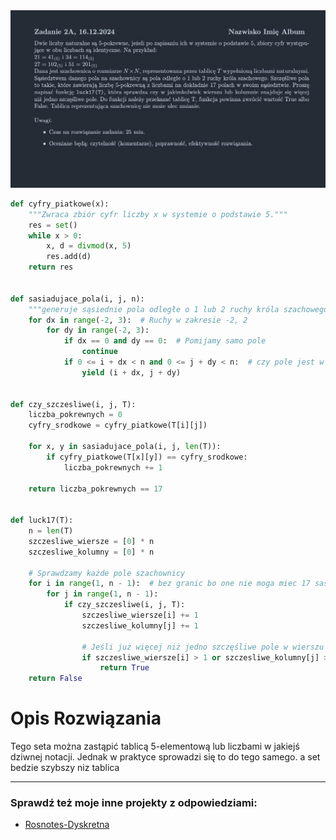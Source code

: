 <picture>
  <source srcset="../../../srt/zbior_zadan/2024_2A.png" media="(prefers-color-scheme: light)">
  <source srcset="../../../srt/zbior_zadan/black_2024_2A.png" media="(prefers-color-scheme: dark)">
  <img src="../../../srt/zbior_zadan/black_2024_2A.png" alt="zadanie 2024_2A">
</picture>

```python
def cyfry_piatkowe(x):
    """Zwraca zbiór cyfr liczby x w systemie o podstawie 5."""
    res = set()
    while x > 0:
        x, d = divmod(x, 5)
        res.add(d)
    return res


def sasiadujace_pola(i, j, n):
    """generuje sąsiednie pola odległe o 1 lub 2 ruchy króla szachowego."""
    for dx in range(-2, 3):  # Ruchy w zakresie -2, 2
        for dy in range(-2, 3):
            if dx == 0 and dy == 0:  # Pomijamy samo pole
                continue
            if 0 <= i + dx < n and 0 <= j + dy < n:  # czy pole jest w granicach
                yield (i + dx, j + dy)


def czy_szczesliwe(i, j, T):
    liczba_pokrewnych = 0
    cyfry_srodkowe = cyfry_piatkowe(T[i][j])

    for x, y in sasiadujace_pola(i, j, len(T)):
        if cyfry_piatkowe(T[x][y]) == cyfry_srodkowe:
            liczba_pokrewnych += 1

    return liczba_pokrewnych == 17


def luck17(T):
    n = len(T)
    szczesliwe_wiersze = [0] * n
    szczesliwe_kolumny = [0] * n

    # Sprawdzamy każde pole szachownicy
    for i in range(1, n - 1):  # bez granic bo one nie moga miec 17 sasiadow
        for j in range(1, n - 1):
            if czy_szczesliwe(i, j, T):
                szczesliwe_wiersze[i] += 1
                szczesliwe_kolumny[j] += 1

                # Jeśli już więcej niż jedno szczęśliwe pole w wierszu lub kolumnie
                if szczesliwe_wiersze[i] > 1 or szczesliwe_kolumny[j] > 1:
                    return True
    return False
```

# Opis Rozwiązania

Tego seta można zastąpić tablicą 5-elementową lub liczbami w jakiejś dziwnej notacji.
Jednak w praktyce sprowadzi się to do tego samego. a set bedzie szybszy niz tablica

---
### Sprawdź też moje inne projekty z odpowiedziami:
- [Rosnotes-Dyskretna](https://github.com/kamilGie/Rosnotes-Dyskretna)
